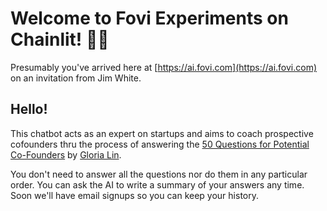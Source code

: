 # Welcome to Fovi Experiments on Chainlit! 🚀🤖

Presumably you've arrived here at [https://ai.fovi.com](https://ai.fovi.com) on an invitation from Jim White.

## Hello!

This chatbot acts as an expert on startups and aims to coach prospective cofounders thru the process of answering the [50 Questions for Potential Co-Founders](https://review.firstround.com/the-founder-dating-playbook-heres-the-process-i-used-to-find-my-co-founder) by [Gloria Lin](https://twitter.com/immunoglobulin).

You don't need to answer all the questions nor do them in any particular order.  You can ask the AI to write a summary of your answers any time.  Soon we'll have email signups so you can keep your history.
